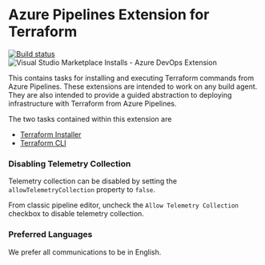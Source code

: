 # Azure Pipelines Extension for Terraform

[![Build status](https://dev.azure.com/chzipp/azure-pipelines-tasks-terraform/_apis/build/status/azure-pipelines-tasks-terraform)](https://dev.azure.com/chzipp/azure-pipelines-tasks-terraform/_build/latest?definitionId=11)
![Visual Studio Marketplace Installs - Azure DevOps Extension](https://img.shields.io/visual-studio-marketplace/azure-devops/installs/total/charleszipp.azure-pipelines-tasks-terraform?label=marketplace%20installs)

This contains tasks for installing and executing Terraform commands from Azure Pipelines. These extensions are intended to work on any build agent. They are also intended to provide a guided abstraction to deploying infrastructure with Terraform from Azure Pipelines.

The two tasks contained within this extension are

- [Terraform Installer](/tasks/terraform-installer/README.md)
- [Terraform CLI](/tasks/terraform-cli/README.md)

### Disabling Telemetry Collection

Telemetry collection can be disabled by setting the `allowTelemetryCollection` property to `false`.

From classic pipeline editor, uncheck the `Allow Telemetry Collection` checkbox to disable
telemetry collection.

### Preferred Languages

We prefer all communications to be in English.
